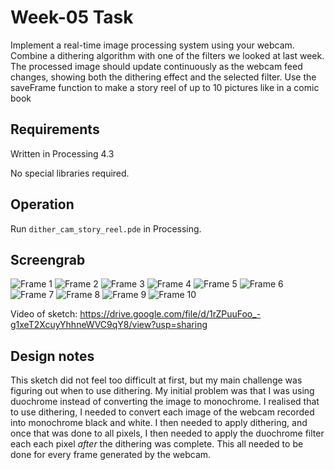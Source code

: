 # Week-05 Task

Implement a real-time image processing system 
using your webcam. Combine a dithering algorithm with one of the 
filters we looked at last week. The processed image should update 
continuously as the webcam feed changes, showing both the dithering 
effect and the selected filter. Use the saveFrame function to make a 
story reel of up to 10 pictures like in a comic book

## Requirements

Written in Processing 4.3

No special libraries required. 

## Operation

Run `dither_cam_story_reel.pde` in Processing.

## Screengrab


![Frame 1](frame-1.jpg)
![Frame 2](frame-2.jpg)
![Frame 3](frame-3.jpg)
![Frame 4](frame-4.jpg)
![Frame 5](frame-5.jpg)
![Frame 6](frame-6.jpg)
![Frame 7](frame-7.jpg)
![Frame 8](frame-8.jpg)
![Frame 9](frame-9.jpg)
![Frame 10](frame-10.jpg)

Video of sketch: https://drive.google.com/file/d/1rZPuuFoo_-g1xeT2XcuyYhhneWVC9qY8/view?usp=sharing


## Design notes

This sketch did not feel too difficult at first, but my main challenge was figuring out when to use dithering. 
My initial problem was that I was using duochrome instead of converting the image to monochrome.
I realised that to use dithering, I needed to convert each image of the webcam recorded into monochrome black and white. I then needed to apply dithering, and once that was done to all pixels, I then needed to apply the duochrome filter each each pixel _after_ the dithering was complete. This all needed to be done for every frame generated by the webcam.